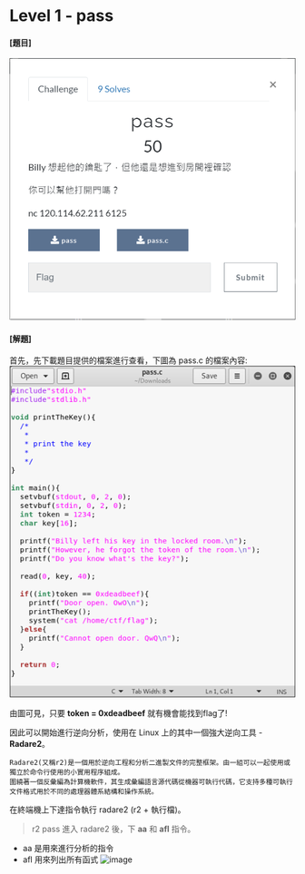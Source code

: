 # Level 1 - pass

#### [題目]

![image](https://github.com/PenguinBear-cyber/The-Attack-and-Defense-of-Computer/blob/main/Practice/20211015/PWN_CTF/image/pass_topic.png)

#### [解題]

首先，先下載題目提供的檔案進行查看，下圖為 pass.c 的檔案內容:
![image](https://github.com/PenguinBear-cyber/The-Attack-and-Defense-of-Computer/blob/main/Practice/20211015/PWN_CTF/image/pass_C.png)

由圖可見，只要 **token = 0xdeadbeef** 就有機會能找到flag了!

因此可以開始進行逆向分析，使用在 Linux 上的其中一個強大逆向工具 - **Radare2**。
```
Radare2(又稱r2)是一個用於逆向工程和分析二進製文件的完整框架。由一組可以一起使用或獨立於命令行使用的小實用程序組成。
圍繞著一個反彙編為計算機軟件，其生成彙編語言源代碼從機器可執行代碼，它支持多種可執行文件格式用於不同的處理器體系結構和操作系統。
```

在終端機上下達指令執行 radare2 (r2 + 執行檔)。
> r2 pass
進入 radare2 後，下 **aa** 和 **afl** 指令。
* aa 是用來進行分析的指令
* afl 用來列出所有函式 
![image]()
